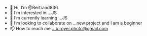 - 👋 Hi, I’m @Bertrand836
- 👀 I’m interested in ...JS
- 🌱 I’m currently learning ...JS
- 💞️ I’m looking to collaborate on ...new project and I am a beginner
- 📫 How to reach me ...b.royer.photo@gmail.com

<!---
Bertrand836/Bertrand836 is a ✨ special ✨ repository because its `README.md` (this file) appears on your GitHub profile.
You can click the Preview link to take a look at your changes.
--->
